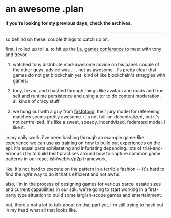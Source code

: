 # an awesome .plan

#### if you're looking for my previous days, check the archives.

---

so behind on these!  couple things to catch up on.

first, i rolled up to l.a. to hit up the [l.a. games conference](https://lagamesconference.com/) to meet with tony and trevor.

1) watched tony distribute mad-awesome advice on his panel.  couple of the other guys' advice was . . . not as awesome.  it's pretty clear that games do not get blockchain yet.  kind of like blockchain's struggles with games.

2) tony, trevor, and i hashed through things like avatars and roads and true self and runtime persistence and using a tcr to do content moderation.  all kinds of crazy stuff.

3) we hung out with a guy from [firstblood](https://firstblood.io/).  their jury model for refereeing matches seems pretty awesome.  it's not full-on decentralized, but it's not centralized.  it's like a sweet, speedy, incentivized, federated model.  i like it.

in my daily work, i've been hashing through an example game-like experience we can use as training on how to build out experiences on the api.  it's equal parts exhilarating and infuriating depending.  lots of trial-and-error as i try to build best practices around how to capture common game patterns in our react-ish/web/vr/p2p framework.

like, it's not hard to execute on the pattern in a terrible fashion -- it's hard to find the _right_ way to do it that's efficient and not awful.

also, i'm in the process of designing games for various parcel estate sizes and current capabilities in our sdk.  we're going to start working in a first-party type situation to build some largish-scope games and entertainment.

but, there's not a lot to talk about on that part yet.  i'm still trying to hash out in my head what all that looks like.
